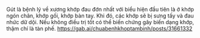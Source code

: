 Gút là bệnh lý về xương khớp đau đớn nhất với biểu hiện đầu tiên là ở khớp ngón chân, khớp gối, khớp bàn tay. Khi đó, các khớp sẽ bị sưng tấy và đau nhức dữ dội. Nếu không điều trị tốt có thể biến chứng gây biến dạng khớp, thậm chí là tàn phế.
https://gab.ai/chuabenhkhoptambinh/posts/31661332
